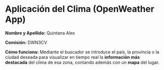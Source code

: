 # Aplicación del Clima (OpenWeather App)

**Nombre y Apellido:** Quintana Alex

**Comisión:** DWN3CV

**Cómo funciona:** Mediante el buscador se introduce el país, la provincia o la ciudad deseada para visualizar en tiempo real la **información más destacada** del clima de esa zona, contando además con un **mapa** del lugar.

 	


